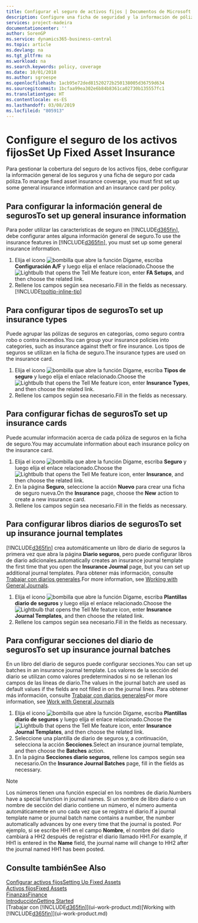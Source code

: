 ```yaml
---
title: Configurar el seguro de activos fijos | Documentos de Microsoft
description: Configure una ficha de seguridad y la información de póliza de seguro general para administrar la cobertura del seguro de los activos fijos.
services: project-madeira
documentationcenter: ''
author: SorenGP
ms.service: dynamics365-business-central
ms.topic: article
ms.devlang: na
ms.tgt_pltfrm: na
ms.workload: na
ms.search.keywords: policy, coverage
ms.date: 10/01/2018
ms.author: sgroespe
ms.openlocfilehash: 1acb95e72ded81520272b250138005d36759d634
ms.sourcegitcommit: 1bcfaa99ea302e6b84b8361ca02730b135557fc1
ms.translationtype: HT
ms.contentlocale: es-ES
ms.lasthandoff: 03/08/2019
ms.locfileid: "805913"
---
```

# <a name="set-up-fixed-asset-insurance"></a><span data-ttu-id="f9e23-103">Configure el seguro de los activos fijos</span><span class="sxs-lookup"><span data-stu-id="f9e23-103">Set Up Fixed Asset Insurance</span></span>
<span data-ttu-id="f9e23-104">Para gestionar la cobertura del seguro de los activos fijos, debe configurar la información general de los seguros y una ficha de seguro por cada póliza.</span><span class="sxs-lookup"><span data-stu-id="f9e23-104">To manage fixed asset insurance coverage, you must first set up some general insurance information and an insurance card per policy.</span></span>

## <a name="to-set-up-general-insurance-information"></a><span data-ttu-id="f9e23-105">Para configurar la información general de seguros</span><span class="sxs-lookup"><span data-stu-id="f9e23-105">To set up general insurance information</span></span>
<span data-ttu-id="f9e23-106">Para poder utilizar las características de seguro en [!INCLUDE[d365fin](includes/d365fin_md.md)], debe configurar antes alguna información general de seguro.</span><span class="sxs-lookup"><span data-stu-id="f9e23-106">To use the insurance features in [!INCLUDE[d365fin](includes/d365fin_md.md)], you must set up some general insurance information.</span></span>  

1. <span data-ttu-id="f9e23-107">Elija el icono ![bombilla que abre la función Dígame](media/ui-search/search_small.png "Dígame que desea hacer"), escriba **Configuración A/F** y luego elija el enlace relacionado.</span><span class="sxs-lookup"><span data-stu-id="f9e23-107">Choose the ![Lightbulb that opens the Tell Me feature](media/ui-search/search_small.png "Tell me what you want to do") icon, enter **FA Setups**, and then choose the related link.</span></span>  
2. <span data-ttu-id="f9e23-108">Rellene los campos según sea necesario.</span><span class="sxs-lookup"><span data-stu-id="f9e23-108">Fill in the fields as necessary.</span></span> [!INCLUDE[tooltip-inline-tip](includes/tooltip-inline-tip_md.md)]  

## <a name="to-set-up-insurance-types"></a><span data-ttu-id="f9e23-109">Para configurar tipos de seguros</span><span class="sxs-lookup"><span data-stu-id="f9e23-109">To set up insurance types</span></span>
<span data-ttu-id="f9e23-110">Puede agrupar las pólizas de seguros en categorías, como seguro contra robo o contra incendios.</span><span class="sxs-lookup"><span data-stu-id="f9e23-110">You can group your insurance policies into categories, such as insurance against theft or fire insurance.</span></span> <span data-ttu-id="f9e23-111">Los tipos de seguros se utilizan en la ficha de seguro.</span><span class="sxs-lookup"><span data-stu-id="f9e23-111">The insurance types are used on the insurance card.</span></span>

1. <span data-ttu-id="f9e23-112">Elija el icono ![bombilla que abre la función Dígame](media/ui-search/search_small.png "Dígame que desea hacer"), escriba **Tipos de seguro** y luego elija el enlace relacionado.</span><span class="sxs-lookup"><span data-stu-id="f9e23-112">Choose the ![Lightbulb that opens the Tell Me feature](media/ui-search/search_small.png "Tell me what you want to do") icon, enter **Insurance Types**, and then choose the related link.</span></span>  
2. <span data-ttu-id="f9e23-113">Rellene los campos según sea necesario.</span><span class="sxs-lookup"><span data-stu-id="f9e23-113">Fill in the fields as necessary.</span></span>

## <a name="to-set-up-insurance-cards"></a><span data-ttu-id="f9e23-114">Para configurar fichas de seguros</span><span class="sxs-lookup"><span data-stu-id="f9e23-114">To set up insurance cards</span></span>
<span data-ttu-id="f9e23-115">Puede acumular información acerca de cada póliza de seguros en la ficha de seguro.</span><span class="sxs-lookup"><span data-stu-id="f9e23-115">You may accumulate information about each insurance policy on the insurance card.</span></span>  

1. <span data-ttu-id="f9e23-116">Elija el icono ![bombilla que abre la función Dígame](media/ui-search/search_small.png "Dígame que desea hacer"), escriba **Seguro** y luego elija el enlace relacionado.</span><span class="sxs-lookup"><span data-stu-id="f9e23-116">Choose the ![Lightbulb that opens the Tell Me feature](media/ui-search/search_small.png "Tell me what you want to do") icon, enter **Insurance**, and then choose the related link.</span></span>  
2. <span data-ttu-id="f9e23-117">En la página **Seguro**, seleccione la acción **Nuevo** para crear una ficha de seguro nueva.</span><span class="sxs-lookup"><span data-stu-id="f9e23-117">On the **Insurance** page, choose the **New** action to create a  new insurance card.</span></span>  
3. <span data-ttu-id="f9e23-118">Rellene los campos según sea necesario.</span><span class="sxs-lookup"><span data-stu-id="f9e23-118">Fill in the fields as necessary.</span></span>

## <a name="to-set-up-insurance-journal-templates"></a><span data-ttu-id="f9e23-119">Para configurar libros diarios de seguros</span><span class="sxs-lookup"><span data-stu-id="f9e23-119">To set up insurance journal templates</span></span>
[!INCLUDE[d365fin](includes/d365fin_md.md)] <span data-ttu-id="f9e23-120">crea automáticamente un libro de diario de seguros la primera vez que abra la página **Diario seguros**, pero puede configurar libros de diario adicionales.</span><span class="sxs-lookup"><span data-stu-id="f9e23-120">automatically creates an insurance journal template the first time that you open the **Insurance Journal** page, but you can set up additional journal templates.</span></span> <span data-ttu-id="f9e23-121">Para obtener más información, consulte [Trabajar con diarios generales](ui-work-general-journals.md).</span><span class="sxs-lookup"><span data-stu-id="f9e23-121">For more information, see [Working with General Journals](ui-work-general-journals.md).</span></span>  

1. <span data-ttu-id="f9e23-122">Elija el icono ![bombilla que abre la función Dígame](media/ui-search/search_small.png "Dígame que desea hacer"), escriba **Plantillas diario de seguros** y luego elija el enlace relacionado.</span><span class="sxs-lookup"><span data-stu-id="f9e23-122">Choose the ![Lightbulb that opens the Tell Me feature](media/ui-search/search_small.png "Tell me what you want to do") icon, enter **Insurance Journal Templates**, and then choose the related link.</span></span>  
2. <span data-ttu-id="f9e23-123">Rellene los campos según sea necesario.</span><span class="sxs-lookup"><span data-stu-id="f9e23-123">Fill in the fields as necessary.</span></span>

## <a name="to-set-up-insurance-journal-batches"></a><span data-ttu-id="f9e23-124">Para configurar secciones del diario de seguros</span><span class="sxs-lookup"><span data-stu-id="f9e23-124">To set up insurance journal batches</span></span>
<span data-ttu-id="f9e23-125">En un libro del diario de seguros puede configurar secciones.</span><span class="sxs-lookup"><span data-stu-id="f9e23-125">You can set up batches in an insurance journal template.</span></span> <span data-ttu-id="f9e23-126">Los valores de la sección del diario se utilizan como valores predeterminados si no se rellenan los campos de las líneas de diario.</span><span class="sxs-lookup"><span data-stu-id="f9e23-126">The values in the journal batch are used as default values if the fields are not filled in on the journal lines.</span></span> <span data-ttu-id="f9e23-127">Para obtener más información, consulte [Trabajar con diarios generales](ui-work-general-journals.md)</span><span class="sxs-lookup"><span data-stu-id="f9e23-127">For more information, see [Work with General Journals](ui-work-general-journals.md)</span></span>  

1. <span data-ttu-id="f9e23-128">Elija el icono ![bombilla que abre la función Dígame](media/ui-search/search_small.png "Dígame que desea hacer"), escriba **Plantillas diario de seguros** y luego elija el enlace relacionado.</span><span class="sxs-lookup"><span data-stu-id="f9e23-128">Choose the ![Lightbulb that opens the Tell Me feature](media/ui-search/search_small.png "Tell me what you want to do") icon, enter **Insurance Journal Templates**, and then choose the related link.</span></span>  
2. <span data-ttu-id="f9e23-129">Seleccione una plantilla de diario de seguros y, a continuación, selecciona la acción **Secciones**.</span><span class="sxs-lookup"><span data-stu-id="f9e23-129">Select an insurance journal template, and then choose the **Batches** action.</span></span>
3. <span data-ttu-id="f9e23-130">En la página **Secciones diario seguros**, rellene los campos según sea necesario.</span><span class="sxs-lookup"><span data-stu-id="f9e23-130">On the **Insurance Journal Batches** page, fill in the fields as necessary.</span></span>

> [!NOTE]  
>   <span data-ttu-id="f9e23-131">Los números tienen una función especial en los nombres de diario.</span><span class="sxs-lookup"><span data-stu-id="f9e23-131">Numbers have a special function in journal names.</span></span> <span data-ttu-id="f9e23-132">Si un nombre de libro diario o un nombre de sección del diario contiene un número, el número aumenta automáticamente en uno cada vez que se registra el diario.</span><span class="sxs-lookup"><span data-stu-id="f9e23-132">If a journal template name or journal batch name contains a number, the number automatically advances by one every time that the journal is posted.</span></span> <span data-ttu-id="f9e23-133">Por ejemplo, si se escribe HH1 en el campo **Nombre**, el nombre del diario cambiará a HH2 después de registrar el diario llamado HH1.</span><span class="sxs-lookup"><span data-stu-id="f9e23-133">For example, if HH1 is entered in the **Name** field, the journal name will change to HH2 after the journal named HH1 has been posted.</span></span>

## <a name="see-also"></a><span data-ttu-id="f9e23-134">Consulte también</span><span class="sxs-lookup"><span data-stu-id="f9e23-134">See Also</span></span>
[<span data-ttu-id="f9e23-135">Configurar activos fijos</span><span class="sxs-lookup"><span data-stu-id="f9e23-135">Setting Up Fixed Assets</span></span>](fa-setup.md)  
[<span data-ttu-id="f9e23-136">Activos fijos</span><span class="sxs-lookup"><span data-stu-id="f9e23-136">Fixed Assets</span></span>](fa-manage.md)  
[<span data-ttu-id="f9e23-137">Finanzas</span><span class="sxs-lookup"><span data-stu-id="f9e23-137">Finance</span></span>](finance.md)  
[<span data-ttu-id="f9e23-138">Introducción</span><span class="sxs-lookup"><span data-stu-id="f9e23-138">Getting Started</span></span>](product-get-started.md)  
<span data-ttu-id="f9e23-139">[Trabajar con [!INCLUDE[d365fin](includes/d365fin_md.md)]](ui-work-product.md)</span><span class="sxs-lookup"><span data-stu-id="f9e23-139">[Working with [!INCLUDE[d365fin](includes/d365fin_md.md)]](ui-work-product.md)</span></span>
